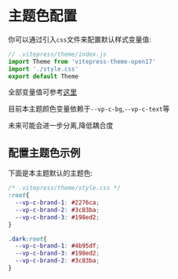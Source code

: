 # 主题色配置

你可以通过引入`css`文件来配置默认样式变量值:

```js
// .vitepress/theme/index.js
import Theme from 'vitepress-theme-open17'
import './style.css'
export default Theme
```

全部变量值可参考[这里](https://github.com/vuejs/vitepress/blob/main/src/client/theme-default/styles/vars.css)

目前本主题颜色变量依赖于`--vp-c-bg`,`--vp-c-text`等

未来可能会进一步分离,降低耦合度

## 配置主题色示例

下面是本主题默认的主题色:

```css
/* .vitepress/theme/style.css */
:root{
  --vp-c-brand-1: #2276ca;
  --vp-c-brand-2: #3c83ba;
  --vp-c-brand-3: #198ed2;
}

.dark:root{
  --vp-c-brand-1: #4b95df;
  --vp-c-brand-3: #198ed2;
  --vp-c-brand-2: #3c83ba;  
}
```
